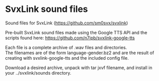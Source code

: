 # SvxLink sound files

Sound files for SvxLink (https://github.com/sm0svx/svxlink)

Pre-built SvxLink sound files made using the Google TTS API and the scripts found here:  https://github.com/n7ipb/svxlink-google-tts

Each file is a complete archive of .wav files and directories.  
The filenames are of the form language-gender.bz2 and are the result of creating with svxlink-google-tts and the included config file.

Download a desired archive, unpack with tar jxvf filename,  and install in your ../svxlink/sounds directory.

